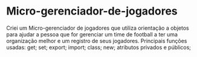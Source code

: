 # Micro-gerenciador-de-jogadores
Criei um Micro-gerenciador de jogadores que utiliza orientação a objetos para ajudar a pessoa que for gerenciar um time de football a ter uma organização melhor e um registro de seus jogadores.
Principais funções usadas: get;
set;
export;
import;
class;
new;
atributos privados e públicos;
